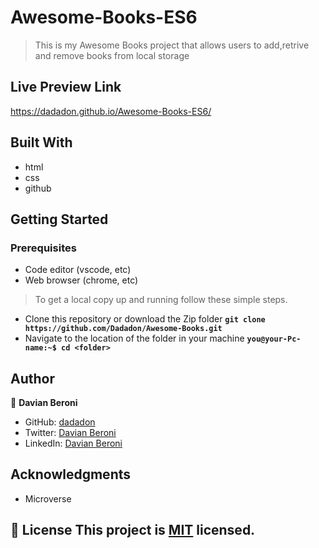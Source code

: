 # Awesome-Books-ES6

> This is my Awesome Books project that allows users to add,retrive and remove books from local storage


## Live Preview Link
https://dadadon.github.io/Awesome-Books-ES6/

## Built With

- html
- css
- github

## Getting Started

### Prerequisites
 - Code editor (vscode, etc)
 - Web browser (chrome, etc)

>To get a local copy up and running follow these simple steps.
 - Clone this repository or download the Zip folder
    **``git clone https://github.com/Dadadon/Awesome-Books.git``**
 - Navigate to the location of the folder in your machine
    **``you@your-Pc-name:~$ cd <folder>``**
 

## Author
👤 **Davian Beroni**

- GitHub: [dadadon](https://github.com/dadadon)
- Twitter: [Davian Beroni](https://twitter.com/davianberoni)
- LinkedIn: [Davian Beroni](https://www.linkedin.com/in/davian-beroni-502351b7/)



## Acknowledgments

- Microverse

## 📝 License This project is [MIT](./MIT.md) licensed.
